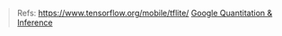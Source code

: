 

> Refs: https://www.tensorflow.org/mobile/tflite/
>      [Google Quantitation & Inference](https://github.com/phoenixtomax/phoenixtomax.github.io/blob/master/Res/Paper_2017/quantization%20and%20training%20of%20neural%20networks%20for%20efficient%20integer-arithmetic-only%20inference.pdf)
